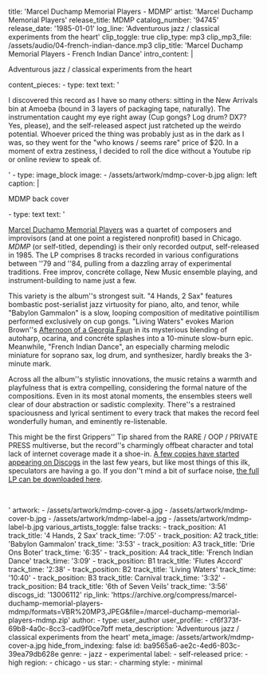 title: 'Marcel Duchamp Memorial Players - MDMP'
artist: 'Marcel Duchamp Memorial Players'
release_title: MDMP
catalog_number: '94745'
release_date: '1985-01-01'
log_line: 'Adventurous jazz / classical experiments from the heart'
clip_toggle: true
clip_type: mp3
clip_mp3_file: /assets/audio/04-french-indian-dance.mp3
clip_title: 'Marcel Duchamp Memorial Players - French Indian Dance'
intro_content: |
  <p>Adventurous jazz / classical experiments from the heart
  </p>
content_pieces:
  -
    type: text
    text: '<p>I discovered this record as I have so many others: sitting in the New Arrivals bin at Amoeba (bound in 3 layers of packaging tape, naturally). The instrumentation caught my eye right away (Cup gongs? Log drum? DX7? Yes, please), and the self-released aspect just ratcheted up the weirdo potential. Whoever priced the thing was probably just as in the dark as I was, so they went for the "who knows / seems rare" price of $20. In a moment of extra zestiness, I decided to roll the dice without a Youtube rip or online review to speak of.&nbsp;</p>'
  -
    type: image_block
    image:
      - /assets/artwork/mdmp-cover-b.jpg
    align: left
    caption: |
      <p>MDMP back cover
      </p>
  -
    type: text
    text: '<p><a href="https://www.discogs.com/artist/1453193-Marcel-Duchamp-Memorial-Players" target="_blank">Marcel Duchamp Memorial Players</a> was a quartet of composers and improvisors (and at one point a registered nonprofit) based in Chicago. <i>MDMP</i> (or self-titled, depending) is their only recorded output, self-released in 1985. The LP comprises 8 tracks recorded in various configurations between ''79 and ''84, pulling from a dazzling array of experimental traditions. Free improv, concréte collage, New Music ensemble playing, and instrument-building to name just a few.&nbsp;</p><p>This variety is the album''s strongest suit. "4 Hands, 2 Sax" features bombastic post-serialist jazz virtuosity for piano, alto, and tenor, while "Babylon Gammalon" is a slow, looping composition of meditative pointillism performed exclusively on cup gongs. "Living Waters" evokes Marion Brown''s <a href="https://www.discogs.com/Marion-Brown-Afternoon-Of-A-Georgia-Faun/release/517624" target="_blank">Afternoon of a Georgia Faun</a> in its mysterious blending of autoharp, ocarina, and concréte splashes into a 10-minute slow-burn epic. Meanwhile, "French Indian Dance", an especially charming melodic miniature for soprano sax, log drum, and synthesizer, hardly breaks the 3-minute mark.&nbsp;</p><p>Across all the album''s stylistic innovations, the music retains a warmth and playfulness that is extra compelling, considering the formal nature of the compositions. Even in its most atonal moments, the ensembles steers well clear of dour abstraction or sadistic complexity. There''s a restrained spaciousness and lyrical sentiment to every track that makes the record feel wonderfully human, and eminently re-listenable.</p><p>This might be the first Grippers'' Tip shared from the RARE / OOP / PRIVATE PRESS multiverse, but the record''s charmingly offbeat character and total lack of internet coverage made it a shoe-in. <a href="https://www.discogs.com/sell/list?master_id=1478028" target="_blank">A few copies have started appearing on Discogs</a> in the last few years, but like most things of this ilk, speculators are having a go. If you don''t mind a bit of surface noise, <a href="https://archive.org/compress/marcel-duchamp-memorial-players-mdmp/formats=VBR%20MP3,JPEG&amp;file=/marcel-duchamp-memorial-players-mdmp.zip" target="_blank">the full LP can be downloaded here</a>.&nbsp;<br></p><p><br></p>'
artwork:
  - /assets/artwork/mdmp-cover-a.jpg
  - /assets/artwork/mdmp-cover-b.jpg
  - /assets/artwork/mdmp-label-a.jpg
  - /assets/artwork/mdmp-label-b.jpg
various_artists_toggle: false
tracks:
  -
    track_position: A1
    track_title: '4 Hands, 2 Sax'
    track_time: '7:05'
  -
    track_position: A2
    track_title: 'Babylon Gammalon'
    track_time: '3:53'
  -
    track_position: A3
    track_title: 'Drie Ons Boter'
    track_time: '6:35'
  -
    track_position: A4
    track_title: 'French Indian Dance'
    track_time: '3:09'
  -
    track_position: B1
    track_title: 'Flutes Accord'
    track_time: '2:38'
  -
    track_position: B2
    track_title: 'Living Waters'
    track_time: '10:40'
  -
    track_position: B3
    track_title: Carnival
    track_time: '3:32'
  -
    track_position: B4
    track_title: '6th of Seven Veils'
    track_time: '3:56'
discogs_id: '13006112'
rip_link: 'https://archive.org/compress/marcel-duchamp-memorial-players-mdmp/formats=VBR%20MP3,JPEG&file=/marcel-duchamp-memorial-players-mdmp.zip'
author:
  -
    type: user_author
    user_profile:
      - cf6f373f-69b8-4a0c-8cc3-cad9f0ce7bff
meta_description: 'Adventurous jazz / classical experiments from the heart'
meta_image: /assets/artwork/mdmp-cover-a.jpg
hide_from_indexing: false
id: ba9565a6-ae2c-4ed6-803c-39ea79db628e
genre:
  - jazz
  - experimental
label:
  - self-released
price:
  - high
region:
  - chicago
  - us
star:
  - charming
style:
  - minimal
